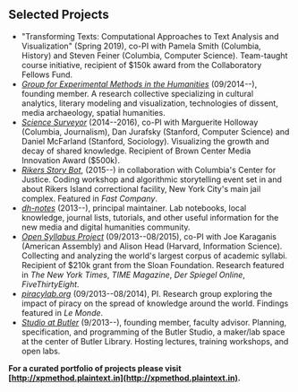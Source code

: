 
## Selected Projects

- "Transforming Texts: Computational Approaches to Text Analysis and
  Visualization" (Spring 2019), co-PI with Pamela Smith (Columbia, History)
and Steven Feiner (Columbia, Computer Science). Team-taught course initiative,
recipient of $150k award from the Collaboratory Fellows Fund.
- *[Group for Experimental Methods in the
  Humanities](http://xpmethod.github.io/)* (09/2014--), founding member. A
research collective specializing in cultural analytics, literary modeling and
visualization, technologies of dissent, media archaeology, spatial humanities.
- *[Science
  Surveyor](http://xpmethod.plaintext.in/literary-modeling-and-visualization-lab/surveyor.html)*
(2014--2016), co-PI with Marguerite Holloway (Columbia, Journalism), Dan
Jurafsky (Stanford, Computer Science) and Daniel McFarland (Stanford,
Sociology). Visualizing the growth and decay of shared knowledge. Recipient of
Brown Center Media Innovation Award ($500k).
- *[Rikers Story
  Bot](http://xpmethod.plaintext.in/technologies-of-dissent/rikersbot.html)*,
(2015--) in collaboration with Columbia's Center for Justice. Coding workshop
and algorithmic storytelling event set in and about Rikers Island correctional
facility, New York City's main jail complex. Featured in *Fast Company*.
- *[dh-notes](https://github.com/denten/dhnotes)* (2013--), principal
  maintainer. Lab notebooks, local knowledge, journal lists, tutorials, and
other useful information for the new media and digital humanities community.
- *[Open Syllabus
  Project](http://xpmethod.plaintext.in/knowledge-design-studio/open-syllabus-project.html)*
(09/2013--08/2015), co-PI with Joe Karaganis (American Assembly) and Alison
Head (Harvard, Information Science). Collecting and analyzing the world's
largest corpus of academic syllabi. Recipient of $210k grant from the Sloan
Foundation.  Research featured in *The New York Times*, *TIME Magazine*, *Der
Spiegel Online*, *FiveThirtyEight*.
- *[piracylab.org](http://xpmethod.plaintext.in/knowledge-design-studio/piracyLab.html)*
  (09/2013--08/2014), PI. Research group exploring the impact of piracy on the
spread of knowledge around the world. Findings featured in *Le Monde*.
- *[Studio at Butler](https://studio.cul.columbia.edu/)* (9/2013--), founding
  member, faculty advisor. Planning, specification, and programming of the
Butler Studio, a maker/lab space at the center of Butler Library. Hosting
lectures, training workshops, and open labs.

**For a curated portfolio of projects please visit
[http://xpmethod.plaintext.in](http://xpmethod.plaintext.in).**
